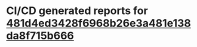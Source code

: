 # CI/CD generated reports for [481d4ed3428f6968b26e3a481e138da8f715b666](https://github.com/hydephp/develop/commit/481d4ed3428f6968b26e3a481e138da8f715b666)

